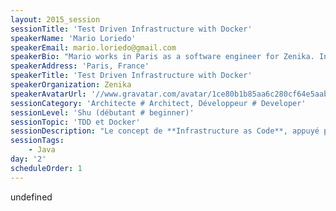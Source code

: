 ```yaml
---
layout: 2015_session
sessionTitle: 'Test Driven Infrastructure with Docker'
speakerName: 'Mario Loriedo'
speakerEmail: mario.loriedo@gmail.com
speakerBio: "Mario works in Paris as a software engineer for Zenika. In the past he has been software engineer at IBM and security expert for the Italian government. He is currently interested in software craftsmanship and has recently discovered Docker containers as a mean to build isolated and repeatable development environments. He has won the Paris Docker Hackathon with the project Sublime Docker and developed doclipser, an eclipse plugin to edit Dockerfiles. He is currently working on Capybara a tool to write Dockerfiles driven by tests. \n"
speakerAddress: 'Paris, France'
speakerTitle: 'Test Driven Infrastructure with Docker'
speakerOrganization: Zenika
speakerAvatarUrl: '//www.gravatar.com/avatar/1ce80b1b85aa6c280cf64e5aab262558?size=200&default=mm'
sessionCategory: 'Architecte # Architect, Développeur # Developer'
sessionLevel: 'Shu (débutant # beginner)'
sessionTopic: 'TDD et Docker'
sessionDescription: "Le concept de **Infrastructure as Code**, appuyé par des outils comme Chef, Ansible, Salt ou Docker, permet de décrire une infrastructure par des fichiers de code source. La definition d'une infrastructure se fait désormais avec les mêmes outils (IDE, gestionnaire de code source) et les mêmes pratiques (Integration Continue) que le développement de logiciel.\n\nLe **Test Driven Development** est une pratique de développement qui consiste à écrire du code en commençant par les tests.\n\nLe sujet de ce talk est l'application des principes du **TDD** au concept de **Infrastructure as Code** en utilisant Docker. Par ailleurs Mario présentera Capybara, un outil qui permet de développer les images Docker en commençant par les tests.\n\nUne description plus détaillée du projet Capybara se trouve [ici](https://gist.github.com/l0rd/70d6317af7804941a14f).\n"
sessionTags:
    - Java
day: '2'
scheduleOrder: 1
---
```


undefined

